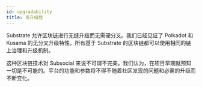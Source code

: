 ```yaml
---
id: upgradability
title: 可升级性
---
```


Substrate 允许区块链进行无缝升级而无需硬分叉。我们已经见证了 Polkadot 和 Kusama 的无分叉升级特性。所有基于 Substrate 的区块链都可以使用相同的链上治理和升级机制。

这种区块链技术对 Subsocial 来说不可谓不完美。我们认为，在项目早期就预知一切是不可能的。平台的功能和参数将不得不随着社区发现的问题和必需的升级而不断变化。

